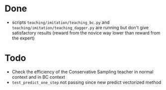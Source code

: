 # Done

- scripts `teaching/imitation/teaching_bc.py` and `teaching/imitation/teaching_dagger.py` 
are running but don't give satisfactory results 
(reward from the novice way lower than reward from the expert)

# Todo

- Check the efficiency of the Conservative Sampling teacher in normal context 
and in BC context  
- `test_predict_one_step` not passing since new predict vectorized method